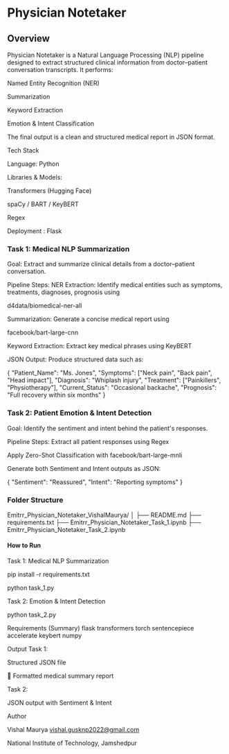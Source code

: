 # Physician Notetaker
## Overview

Physician Notetaker is a Natural Language Processing (NLP) pipeline designed to extract structured clinical information from doctor–patient conversation transcripts.
It performs:

Named Entity Recognition (NER)

Summarization

Keyword Extraction

Emotion & Intent Classification

The final output is a clean and structured medical report in JSON format.

Tech Stack

Language: Python

Libraries & Models:

Transformers (Hugging Face)

spaCy / BART / KeyBERT

Regex

Deployment : Flask

### Task 1: Medical NLP Summarization
Goal:
Extract and summarize clinical details from a doctor–patient conversation.

Pipeline Steps:
NER Extraction: Identify medical entities such as symptoms, treatments, diagnoses, prognosis using 

d4data/biomedical-ner-all

Summarization: Generate a concise medical report using

facebook/bart-large-cnn

Keyword Extraction: Extract key medical phrases using
KeyBERT


JSON Output: Produce structured data such as:

{
  "Patient_Name": "Ms. Jones",
  "Symptoms": ["Neck pain", "Back pain", "Head impact"],
  "Diagnosis": "Whiplash injury",
  "Treatment": ["Painkillers", "Physiotherapy"],
  "Current_Status": "Occasional backache",
  "Prognosis": "Full recovery within six months"
}

### Task 2: Patient Emotion & Intent Detection

Goal:
Identify the sentiment and intent behind the patient's responses.

Pipeline Steps:
Extract all patient responses using Regex

Apply Zero-Shot Classification with
facebook/bart-large-mnli

Generate both Sentiment and Intent outputs as JSON:

{
  "Sentiment": "Reassured",
  "Intent": "Reporting symptoms"
}

### Folder Structure
Emitrr_Physician_Notetaker_VishalMaurya/
│
├── README.md
├── requirements.txt
├── Emitrr_Physician_Notetaker_Task_1.ipynb
├── Emitrr_Physician_Notetaker_Task_2.ipynb

#### How to Run
Task 1: Medical NLP Summarization

pip install -r requirements.txt

python task_1.py

Task 2: Emotion & Intent Detection

python task_2.py

Requirements (Summary)
flask
transformers
torch
sentencepiece
accelerate
keybert
numpy

Output
Task 1:

Structured JSON file

📄 Formatted medical summary report

Task 2:

JSON output with Sentiment & Intent

Author

Vishal Maurya
vishal.gusknp2022@gmail.com

National Institute of Technology, Jamshedpur
